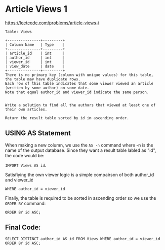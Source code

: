 # Article Views 1
https://leetcode.com/problems/article-views-i
```
Table: Views

+---------------+---------+
| Column Name   | Type    |
+---------------+---------+
| article_id    | int     |
| author_id     | int     |
| viewer_id     | int     |
| view_date     | date    |
+---------------+---------+
There is no primary key (column with unique values) for this table, the table may have duplicate rows.
Each row of this table indicates that some viewer viewed an article (written by some author) on some date. 
Note that equal author_id and viewer_id indicate the same person.
 

Write a solution to find all the authors that viewed at least one of their own articles.

Return the result table sorted by id in ascending order.
```
## USING AS Statement
When making a new column, we use the ```AS -n``` command where -n is the name of the output database.
Since they want a result table labled as "id", the code would be:

```IMPORT Views AS id```.

Satisfiying the own viewer logic is a simple compairson of both author_id and viewer_id 

```
WHERE author_id = viewer_id
```

Finally, the table is required to be sorted in ascending order so we use the ```ORDER BY``` command:

```
ORDER BY id ASC;
```
## Final Code:
```
SELECT DISTINCT author_id AS id FROM Views WHERE author_id = viewer_id ORDER BY id ASC;
```
